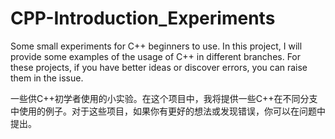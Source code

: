 # CPP-Introduction_Experiments
Some small experiments for C++ beginners to use.
In this project, I will provide some examples of the usage of C++ in different branches.
For these projects, if you have better ideas or discover errors, you can raise them in the issue.

一些供C++初学者使用的小实验。在这个项目中，我将提供一些C++在不同分支中使用的例子。对于这些项目，如果你有更好的想法或发现错误，你可以在问题中提出。
